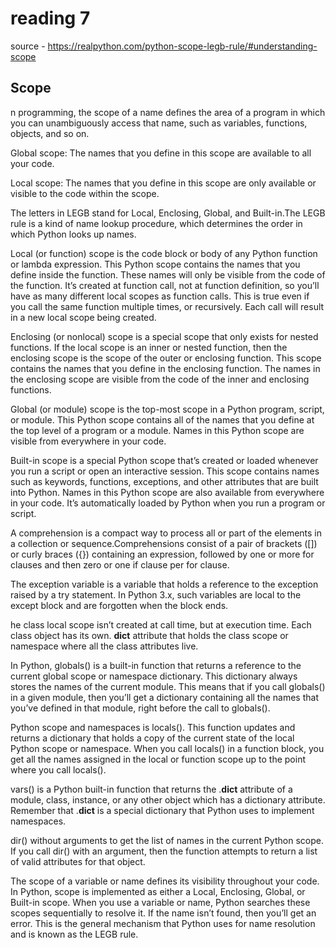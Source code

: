 # reading 7
source - https://realpython.com/python-scope-legb-rule/#understanding-scope

## Scope

n programming, the scope of a name defines the area of a program in which you can unambiguously access 
that name, such as variables, functions, objects, and so on. 

Global scope: The names that you define in this scope are available to all your code.

Local scope: The names that you define in this scope are only available or visible to the code within the scope.

The letters in LEGB stand for Local, Enclosing, Global, and Built-in.The LEGB rule is a kind of name lookup
procedure, which determines the order in which Python looks up names.

Local (or function) scope is the code block or body of any Python function or lambda expression. This Python scope
contains the names that you define inside the function. These names will only be visible from the code of the
function. It’s created at function call, not at function definition, so you’ll have as many different local scopes
as function calls. This is true even if you call the same function multiple times, or recursively. Each call will
result in a new local scope being created.

Enclosing (or nonlocal) scope is a special scope that only exists for nested functions. If the local scope is an
inner or nested function, then the enclosing scope is the scope of the outer or enclosing function. This scope
contains the names that you define in the enclosing function. The names in the enclosing scope are visible from
the code of the inner and enclosing functions.

Global (or module) scope is the top-most scope in a Python program, script, or module. This Python scope contains
all of the names that you define at the top level of a program or a module. Names in this Python scope are visible
from everywhere in your code.

Built-in scope is a special Python scope that’s created or loaded whenever you run a script or open an interactive
session. This scope contains names such as keywords, functions, exceptions, and other attributes that are built into
Python. Names in this Python scope are also available from everywhere in your code. It’s automatically loaded by
Python when you run a program or script.

A comprehension is a compact way to process all or part of the elements in a collection or sequence.Comprehensions
consist of a pair of brackets ([]) or curly braces ({}) containing an expression, followed by one or more for
clauses and then zero or one if clause per for clause.

The exception variable is a variable that holds a reference to the exception raised by a try statement.
In Python 3.x, such variables are local to the except block and are forgotten when the block ends.

he class local scope isn’t created at call time, but at execution time. Each class object has its own.
__dict__ attribute that holds the class scope or namespace where all the class attributes live.

In Python, globals() is a built-in function that returns a reference to the current global scope or namespace
dictionary. This dictionary always stores the names of the current module. This means that if you call globals()
in a given module, then you’ll get a dictionary containing all the names that you’ve defined in that module, right
before the call to globals().

Python scope and namespaces is locals(). This function updates and returns a dictionary that holds a copy of the
current state of the local Python scope or namespace. When you call locals() in a function block, you get all the
names assigned in the local or function scope up to the point where you call locals().

vars() is a Python built-in function that returns the .__dict__ attribute of a module, class, instance, or any
other object which has a dictionary attribute. Remember that .__dict__ is a special dictionary that Python
uses to implement namespaces.

dir() without arguments to get the list of names in the current Python scope. If you call dir() with an argument,
then the function attempts to return a list of valid attributes for that object.

The scope of a variable or name defines its visibility throughout your code. In Python, scope is implemented as
either a Local, Enclosing, Global, or Built-in scope. When you use a variable or name, Python searches these scopes
sequentially to resolve it. If the name isn’t found, then you’ll get an error. This is the general mechanism that
Python uses for name resolution and is known as the LEGB rule.